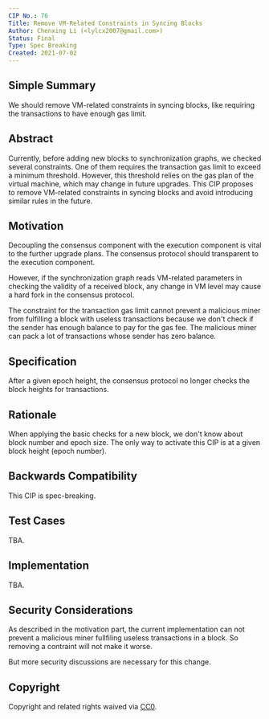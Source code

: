 ```yaml
---
CIP No.: 76
Title: Remove VM-Related Constraints in Syncing Blocks
Author: Chenxing Li (<lylcx2007@gmail.com>)
Status: Final
Type: Spec Breaking
Created: 2021-07-02
---
```


## Simple Summary
We should remove VM-related constraints in syncing blocks, like requiring the transactions to have enough gas limit.

## Abstract
Currently, before adding new blocks to synchronization graphs, we checked several constraints. One of them requires the transaction gas limit to exceed a minimum threshold. However, this threshold relies on the gas plan of the virtual machine, which may change in future upgrades. This CIP proposes to remove VM-related constraints in syncing blocks and avoid introducing similar rules in the future.  

## Motivation
Decoupling the consensus component with the execution component is vital to the further upgrade plans. The consensus protocol should transparent to the execution component. 

However, if the synchronization graph reads VM-related parameters in checking the validity of a received block, any change in VM level may cause a hard fork in the consensus protocol.  

The constraint for the transaction gas limit cannot prevent a malicious miner from fulfilling a block with useless transactions because we don't check if the sender has enough balance to pay for the gas fee. The malicious miner can pack a lot of transactions whose sender has zero balance. 

## Specification
After a given epoch height, the consensus protocol no longer checks the block heights for transactions. 

## Rationale
When applying the basic checks for a new block, we don't know about block number and epoch size. The only way to activate this CIP is at a given block height (epoch number). 

## Backwards Compatibility
This CIP is spec-breaking.

## Test Cases
<!--Test cases for an implementation are mandatory for CIPs that are affecting consensus changes. Other CIPs can choose to include links to test cases if applicable.-->
TBA.

## Implementation
<!--The implementations must be completed before any CIP is given status "Final", but it need not be completed before the CIP is accepted. While there is merit to the approach of reaching consensus on the specification and rationale before writing code, the principle of "rough consensus and running code" is still useful when it comes to resolving many discussions of API details.-->
TBA.

## Security Considerations
As described in the motivation part, the current implementation can not prevent a malicious miner fullfiling useless transactions in a block. So removing a contraint will not make it worse. 

But more security discussions are necessary for this change. 

## Copyright
Copyright and related rights waived via [CC0](https://creativecommons.org/publicdomain/zero/1.0/).

